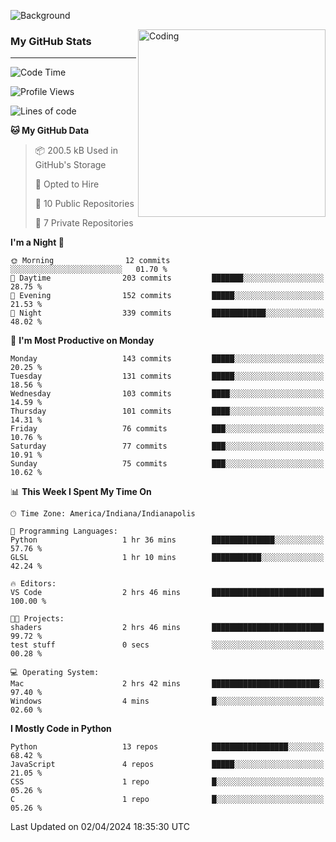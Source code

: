 ![Background](https://github.com/Nguyen-Noah/Nguyen-Noah/assets/112649680/f5d2296f-0508-400c-abcf-47c085708a2a)

<img align="right" alt="Coding" width="300" src="https://cdn.dribbble.com/users/1277312/screenshots/14733298/media/39b1045e593737587dd60e42c8422d1f.gif" >

### My GitHub Stats
---
<!--START_SECTION:waka-->
![Code Time](http://img.shields.io/badge/Code%20Time-162%20hrs%2034%20mins-blue)

![Profile Views](http://img.shields.io/badge/Profile%20Views-0-blue)

![Lines of code](https://img.shields.io/badge/From%20Hello%20World%20I%27ve%20Written-146.3%20thousand%20lines%20of%20code-blue)

**🐱 My GitHub Data** 

> 📦 200.5 kB Used in GitHub's Storage 
 > 
> 💼 Opted to Hire
 > 
> 📜 10 Public Repositories 
 > 
> 🔑 7 Private Repositories 
 > 
**I'm a Night 🦉** 

```text
🌞 Morning                12 commits          ░░░░░░░░░░░░░░░░░░░░░░░░░   01.70 % 
🌆 Daytime                203 commits         ███████░░░░░░░░░░░░░░░░░░   28.75 % 
🌃 Evening                152 commits         █████░░░░░░░░░░░░░░░░░░░░   21.53 % 
🌙 Night                  339 commits         ████████████░░░░░░░░░░░░░   48.02 % 
```
📅 **I'm Most Productive on Monday** 

```text
Monday                   143 commits         █████░░░░░░░░░░░░░░░░░░░░   20.25 % 
Tuesday                  131 commits         █████░░░░░░░░░░░░░░░░░░░░   18.56 % 
Wednesday                103 commits         ████░░░░░░░░░░░░░░░░░░░░░   14.59 % 
Thursday                 101 commits         ████░░░░░░░░░░░░░░░░░░░░░   14.31 % 
Friday                   76 commits          ███░░░░░░░░░░░░░░░░░░░░░░   10.76 % 
Saturday                 77 commits          ███░░░░░░░░░░░░░░░░░░░░░░   10.91 % 
Sunday                   75 commits          ███░░░░░░░░░░░░░░░░░░░░░░   10.62 % 
```


📊 **This Week I Spent My Time On** 

```text
🕑︎ Time Zone: America/Indiana/Indianapolis

💬 Programming Languages: 
Python                   1 hr 36 mins        ██████████████░░░░░░░░░░░   57.76 % 
GLSL                     1 hr 10 mins        ███████████░░░░░░░░░░░░░░   42.24 % 

🔥 Editors: 
VS Code                  2 hrs 46 mins       █████████████████████████   100.00 % 

🐱‍💻 Projects: 
shaders                  2 hrs 46 mins       █████████████████████████   99.72 % 
test stuff               0 secs              ░░░░░░░░░░░░░░░░░░░░░░░░░   00.28 % 

💻 Operating System: 
Mac                      2 hrs 42 mins       ████████████████████████░   97.40 % 
Windows                  4 mins              █░░░░░░░░░░░░░░░░░░░░░░░░   02.60 % 
```

**I Mostly Code in Python** 

```text
Python                   13 repos            █████████████████░░░░░░░░   68.42 % 
JavaScript               4 repos             █████░░░░░░░░░░░░░░░░░░░░   21.05 % 
CSS                      1 repo              █░░░░░░░░░░░░░░░░░░░░░░░░   05.26 % 
C                        1 repo              █░░░░░░░░░░░░░░░░░░░░░░░░   05.26 % 
```




 Last Updated on 02/04/2024 18:35:30 UTC
<!--END_SECTION:waka-->

<!--
**Nguyen-Noah/Nguyen-Noah** is a ✨ _special_ ✨ repository because its `README.md` (this file) appears on your GitHub profile.

Here are some ideas to get you started:

- 🔭 I’m currently working on ...
- 🌱 I’m currently learning ...
- 👯 I’m looking to collaborate on ...
- 🤔 I’m looking for help with ...
- 💬 Ask me about ...
- 📫 How to reach me: ...
- 😄 Pronouns: ...
- ⚡ Fun fact: ...
-->

